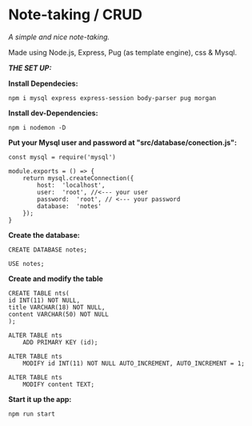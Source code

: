 Note-taking / CRUD
========

*A simple and nice note-taking.*

Made using Node.js, Express, Pug (as template engine), css & Mysql.


***THE SET UP:***

**Install Dependecies:**
```
npm i mysql express express-session body-parser pug morgan
```
**Install dev-Dependencies:**

```
npm i nodemon -D
```

**Put your Mysql user and password at "src/database/conection.js":**

```
const mysql = require('mysql')

module.exports = () => {
    return mysql.createConnection({
        host:  'localhost', 
        user:  'root', //<--- your user
        password:  'root', // <--- your password
        database:  'notes'
    });
}
```

**Create the database:**

```
CREATE DATABASE notes;

USE notes;
```

**Create and modify the table**

```
CREATE TABLE nts(
id INT(11) NOT NULL,
title VARCHAR(18) NOT NULL,
content VARCHAR(50) NOT NULL
);

ALTER TABLE nts
    ADD PRIMARY KEY (id);

ALTER TABLE nts
    MODIFY id INT(11) NOT NULL AUTO_INCREMENT, AUTO_INCREMENT = 1;

ALTER TABLE nts
    MODIFY content TEXT;
```

**Start it up the app:**
```
npm run start
```